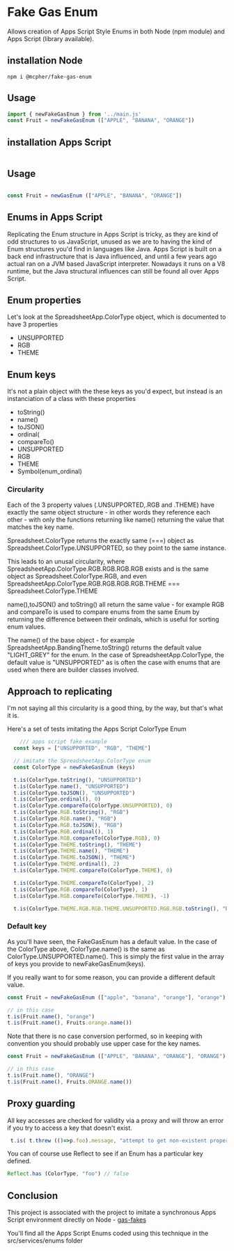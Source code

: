 # Fake Gas Enum

Allows creation of Apps Script Style Enums in both Node (npm module) and Apps Script (library available).

## installation Node
````
npm i @mcpher/fake-gas-enum
````
## Usage

````js
import { newFakeGasEnum } from '../main.js'
const Fruit = newFakeGasEnum (["APPLE", "BANANA", "ORANGE"])
````

## installation Apps Script
````
````
## Usage

````js

const Fruit = newGasEnum (["APPLE", "BANANA", "ORANGE"])
````

## Enums in Apps Script

Replicating the Enum structure in Apps Script is tricky, as they are kind of odd structures to us JavaScript, unused as we are to having the kind of Enum structures you'd find in languages like Java. Apps Script is built on a back end infrastructure that is Java influenced, and until a few years ago actual ran on a JVM based JavaScript interpreter. Nowadays it runs on a V8 runtime, but the Java structural influences can still be found all over Apps Script.

## Enum properties
Let's look at the SpreadsheetApp.ColorType object, which is documented to have 3 properties

- UNSUPPORTED
- RGB
- THEME

## Enum keys
It's not a plain object with the these keys as you'd expect, but instead is an instanciation of a class with these properties

- toString()
- name()
- toJSON()
- ordinal(
- compareTo()
- UNSUPPORTED
- RGB
- THEME
- Symbol(enum_ordinal)

### Circularity
Each of the 3 property values (.UNSUPPORTED,.RGB and .THEME) have exactly the same object structure - in other words they reference each other - with only the functions returning like name() returning the value that matches the key name.

Spreadsheet.ColorType returns the exactly same (===) object as Spreadsheet.ColorType.UNSUPPORTED, so they point to the same instance. 

This leads to an unusal circularity, where SpreadsheetApp.ColorType.RGB.RGB.RGB.RGB exists and is the same object as Spreadsheet.ColorType.RGB, and even SpreadsheetApp.ColorType.RGB.RGB.RGB.RGB.THEME === Spreadsheet.ColorType.THEME

name(),toJSON() and toString() all return the same value - for example RGB and compareTo is used to compare enums from the same Enum by returning the difference between their ordinals, which is useful for sorting enum values.

The name() of the base object - for example SpreadsheetApp.BandingTheme.toString() returns the default value "LIGHT_GREY" for the enum. In the case of SpreadsheetApp.ColorType, the default value is "UNSUPPORTED" as is often the case with enums that are used when there are builder classes involved.


## Approach to replicating

I'm not saying all this circularity is a good thing, by the way, but that's what it is.

Here's a set of tests imitating the Apps Script ColorType Enum
````js
    /// apps script fake example
  const keys = ["UNSUPPORTED", "RGB", "THEME"]

  // imitate the SpreadsheetApp.ColorType enum
  const ColorType = newFakeGasEnum (keys)

  t.is(ColorType.toString(), "UNSUPPORTED")
  t.is(ColorType.name(), "UNSUPPORTED")
  t.is(ColorType.toJSON(), "UNSUPPORTED")
  t.is(ColorType.ordinal(), 0)
  t.is(ColorType.compareTo(ColorType.UNSUPPORTED), 0)
  t.is(ColorType.RGB.toString(), "RGB")
  t.is(ColorType.RGB.name(), "RGB")
  t.is(ColorType.RGB.toJSON(), "RGB")
  t.is(ColorType.RGB.ordinal(), 1)
  t.is(ColorType.RGB.compareTo(ColorType.RGB), 0)
  t.is(ColorType.THEME.toString(), "THEME") 
  t.is(ColorType.THEME.name(), "THEME")
  t.is(ColorType.THEME.toJSON(), "THEME")
  t.is(ColorType.THEME.ordinal(), 2)
  t.is(ColorType.THEME.compareTo(ColorType.THEME), 0)

  t.is(ColorType.THEME.compareTo(ColorType), 2)
  t.is(ColorType.RGB.compareTo(ColorType), 1)
  t.is(ColorType.RGB.compareTo(ColorType.THEME), -1)

  t.is(ColorType.THEME.RGB.RGB.THEME.UNSUPPORTED.RGB.RGB.toString(), "RGB", "just some Apps Script weirdness")

````

### Default key

As you'll have seen, the FakeGasEnum has a default value. In the case of the ColorType above, ColorType.name() is the same as ColorType.UNSUPPORTED.name(). This is simply the first value in the array of keys you provide to newFakeGasEnum(keys).

If you really want to for some reason, you can provide a different default value.
````js
const Fruit = newFakeGasEnum (["apple", "banana", "orange"], "orange")

// in this case
t.is(Fruit.name(), "orange")
t.is(Fruit.name(), Fruits.orange.name())

````

Note that there is no case conversion performed, so in keeping with convention you should probably use upper case for the key names.
````js
const Fruit = newFakeGasEnum (["APPLE", "BANANA", "ORANGE"], "ORANGE")

// in this case
t.is(Fruit.name(), "ORANGE")
t.is(Fruit.name(), Fruits.ORANGE.name())
````

## Proxy guarding

All key accesses are checked for validity via a proxy and will throw an error if you try to access a key that doesn't exist.
````js
 t.is( t.threw (()=>p.foo).message, "attempt to get non-existent property foo in fake-gas-enum", "check proxies are guarding")
````

You can of course use Reflect to see if an Enum has a particular key defined.
````js
Reflect.has (ColorType, "foo") // false
````


## Conclusion

This project is associated with the project to imitate a synchronous Apps Script environment directly on Node - [gas-fakes](https://github.com/brucemcpherson/gas-fakes)

You'll find all the Apps Script Enums coded using this technique in the src/services/enums folder